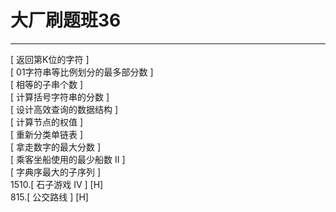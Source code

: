 # 大厂刷题班36

---

[ 返回第K位的字符 ]   
[ 01字符串等比例划分的最多部分数 ]  
[ 相等的子串个数 ]  
[ 计算括号字符串的分数 ]  
[ 设计高效查询的数据结构 ]  
[ 计算节点的权值 ]   
[ 重新分类单链表 ]  
[ 拿走数字的最大分数 ]   
[ 乘客坐船使用的最少船数 II ]  
[ 字典序最大的子序列 ]  
1510.[ 石子游戏 IV ]  [H]  
815.[ 公交路线 ] [H]  


